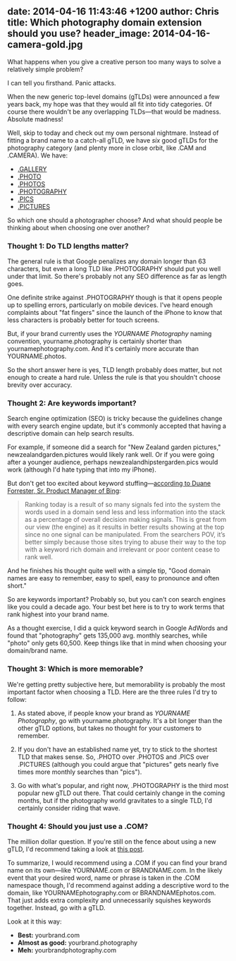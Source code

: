 date: 2014-04-16 11:43:46 +1200
author: Chris
title: Which photography domain extension should you use?
header_image: 2014-04-16-camera-gold.jpg
----

<!-- excerpt -->

What happens when you give a creative person too many ways to solve a relatively simple problem?

I can tell you firsthand. Panic attacks.

When the new generic top-level domains (gTLDs) were announced a few years back, my hope was that they would all fit into tidy categories. Of course there wouldn't be any overlapping TLDs—that would be madness. Absolute madness!

Well, skip to today and check out my own personal nightmare. Instead of fitting a brand name to a catch-all gTLD, we have *six* good gTLDs for the photography category (and plenty more in close orbit, like .CAM and .CAMERA). We have:

+ [.GALLERY](https://iwantmyname.com/domains/dot-gallery)
+ [.PHOTO](https://iwantmyname.com/domains/dot-photo)
+ [.PHOTOS](https://iwantmyname.com/domains/dot-photos)
+ [.PHOTOGRAPHY](https://iwantmyname.com/domains/dot-photography)
+ [.PICS](https://iwantmyname.com/domains/dot-pics)
+ [.PICTURES](https://iwantmyname.com/domains/dot-pictures)

So which one should a photographer choose? And what should people be thinking about when choosing one over another?

<!-- /excerpt -->

### Thought 1: Do TLD lengths matter?

The general rule is that Google penalizes any domain longer than 63 characters, but even a long TLD like .PHOTOGRAPHY should put you well under that limit. So there's probably not any SEO difference as far as length goes.

One definite strike against .PHOTOGRAPHY though is that it opens people up to spelling errors, particularly on mobile devices. I've heard enough complaints about "fat fingers" since the launch of the iPhone to know that less characters is probably better for touch screens. 

But, if your brand currently uses the *YOURNAME Photography* naming convention, yourname.photography is certainly shorter than yournamephotography.com. And it's certainly more accurate than YOURNAME.photos.

So the short answer here is yes, TLD length probably does matter, but not enough to create a hard rule. Unless the rule is that you shouldn't choose brevity over accuracy.

### Thought 2: Are keywords important?

Search engine optimization (SEO) is tricky because the guidelines change with every search engine update, but it's commonly accepted that having a descriptive domain can help search results. 

For example, if someone did a search for "New Zealand garden pictures," newzealandgarden.pictures would likely rank well. Or if you were going after a younger audience, perhaps newzealandhipstergarden.pics would work (although I'd hate typing that into my iPhone).

But don't get too excited about keyword stuffing—[according to Duane Forrester, Sr. Product Manager of Bing](http://www.bing.com/blogs/site_blogs/b/webmaster/archive/2014/01/15/domain-name-importance-in-ranking.aspx):

> Ranking today is a result of so many signals fed into the system the words used in a domain send less and less information into the stack as a percentage of overall decision making signals. This is great from our view (the engine) as it results in better results showing at the top since no one signal can be manipulated. From the searchers POV, it’s better simply because those sites trying to abuse their way to the top with a keyword rich domain and irrelevant or poor content cease to rank well.

And he finishes his thought quite well with a simple tip, "Good domain names are easy to remember, easy to spell, easy to pronounce and often short."

So are keywords important? Probably so, but you can't con search engines like you could a decade ago. Your best bet here is to try to work terms that rank highest into your brand name. 

As a thought exercise, I did a quick keyword search in Google AdWords and found that "photography" gets 135,000 avg. monthly searches, while "photo" only gets 60,500. Keep things like that in mind when choosing your domain/brand name. 

### Thought 3: Which is more memorable?

We're getting pretty subjective here, but memorability is probably the most important factor when choosing a TLD. Here are the three rules I'd try to follow:

1. As stated above, if people know your brand as *YOURNAME Photography*, go with yourname.photography. It's a bit longer than the other gTLD options, but takes no thought for your customers to remember.

2. If you don't have an established name yet, try to stick to the shortest TLD that makes sense. So, .PHOTO over .PHOTOS and .PICS over .PICTURES (although you could argue that "pictures" gets nearly five times more monthly searches than "pics"). 

3. Go with what's popular, and right now, .PHOTOGRAPHY is the third most popular new gTLD out there. That could certainly change in the coming months, but if the photography world gravitates to a single TLD, I'd certainly consider riding that wave.

### Thought 4: Should you just use a .COM?

The million dollar question. If you're still on the fence about using a new gTLD, I'd recommend taking a look at [this post](https://iwantmyname.com/blog/2014/04/whats-in-a-name-the-case-for-gtlds.html).

To summarize, I would recommend using a .COM if you can find your brand name on its own—like YOURNAME.com or BRANDNAME.com. In the likely event that your desired word, name or phrase is taken in the .COM namespace though, I'd recommend against adding a descriptive word to the domain, like YOURNAMEphotography.com or BRANDNAMEphotos.com. That just adds extra complexity and unnecessarily squishes keywords together. Instead, go with a gTLD. 

Look at it this way:

+ **Best:** yourbrand.com
+ **Almost as good:** yourbrand.photography
+ **Meh:** yourbrandphotography.com
